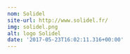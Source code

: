 ```yaml
---
nom: Solidel
site-url: http://www.solidel.fr/
img: solidel.png
alt: logo Solidel
date: '2017-05-23T16:02:11.316+00:00'
---
```


